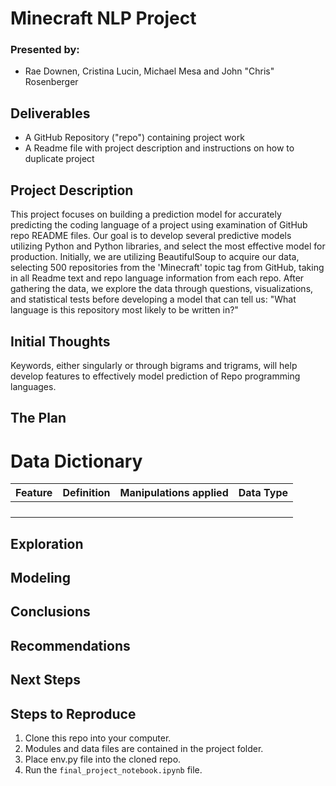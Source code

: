# Minecraft NLP Project
### Presented by:
- Rae Downen, Cristina Lucin, Michael Mesa and John "Chris" Rosenberger

## Deliverables
* A GitHub Repository ("repo") containing project work
* A Readme file with project description and instructions on how to duplicate project

## Project Description

This project focuses on building a prediction model for accurately predicting the coding language of a project using
examination of GitHub repo README files. Our goal is to develop several predictive models utilizing Python and Python libraries,
and select the most effective model for production. Initially, we are utilizing BeautifulSoup to acquire our data, selecting 500
repositories from the 'Minecraft' topic tag from GitHub, taking in all Readme text and repo language information from each repo. 
After gathering the data, we explore the data through questions, visualizations, and statistical tests before developing a model
that can tell us: "What language is this repository most likely to be written in?"

## Initial Thoughts

Keywords, either singularly or through bigrams and trigrams, will help develop features to effectively model prediction
of Repo programming languages.

## The Plan



# Data Dictionary

| Feature | Definition | Manipulations applied|Data Type|
|--------|-----------|-----------|-----------|
||
||
||
||

## Exploration

## Modeling

## Conclusions

## Recommendations 

## Next Steps

## Steps to Reproduce
1) Clone this repo into your computer.
2) Modules and data files are contained in the project folder.
3) Place env.py file into the cloned repo.
3) Run the ```final_project_notebook.ipynb``` file.